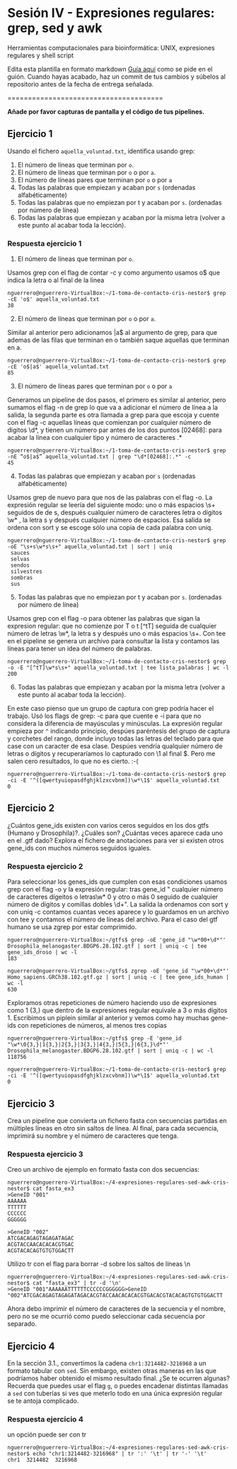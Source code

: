 # Sesión IV - Expresiones regulares: grep, sed y awk

Herramientas computacionales para bioinformática: UNIX, expresiones regulares y shell script

Edita esta plantilla en formato markdown [Guía aquí](https://guides.github.com/features/mastering-markdown/) como se pide en el guión. 
Cuando hayas acabado, haz un commit de tus cambios y súbelos al repositorio antes de la fecha de entrega señalada. 

======================================

**Añade por favor capturas de pantalla y el código de tus pipelines.**


## Ejercicio 1
Usando el fichero `aquella_voluntad.txt`, identifica usando grep:

1. El número de líneas que terminan por `o`. 
2. El número de líneas que terminan por `o` o por `a`. 
3. El número de líneas pares que terminan por `o` o por `a`
4. Todas las palabras que empiezan y acaban por `s` (ordenadas alfabéticamente)
5. Todas las palabras que no empiezan por t y acaban por `s`. (ordenadas por número de línea)
6. Todas las palabras que empiezan y acaban por la misma letra (volver a este punto al acabar toda la lección). 

### Respuesta ejercicio 1

1. El número de líneas que terminan por `o`.

Usamos grep con el flag de contar -c y como argumento usamos o$ que indica la letra o al final de la linea

```
nguerrero@nguerrero-VirtualBox:~/1-toma-de-contacto-cris-nestor$ grep -cE 'o$' aquella_voluntad.txt 
38
```
2. El número de líneas que terminan por `o` o por `a`.

Similar al anterior pero adicionamos |a$ al argumento de grep, para que ademas de las filas que terminan en o también saque aquellas que terminan en a.

```
nguerrero@nguerrero-VirtualBox:~/1-toma-de-contacto-cris-nestor$ grep -cE 'o$|a$' aquella_voluntad.txt 
85
```
3. El número de líneas pares que terminan por `o` o por `a`

Generamos un pipeline de dos pasos, el primero es similar al anterior, pero sumamos el flag -n de grep lo que va a adicionar el número de línea a la salida, la segunda parte es otra llamada a grep para que escoja y cuente con el flag -c aquellas líneas que comienzan por cualquier número de digitos \d*, y tienen un número par antes de los dos puntos [02468]: para acabar la línea con cualquier tipo y número de caracteres .*

```
nguerrero@nguerrero-VirtualBox:~/1-toma-de-contacto-cris-nestor$ grep -nE “o$|a$” aquella_voluntad.txt | grep "\d*[02468]:.*" -c
45
```
4. Todas las palabras que empiezan y acaban por `s` (ordenadas alfabéticamente)

Usamos grep de nuevo para que nos de las palabras con el flag -o. La expresión regular se leería del siguiente modo: uno o más espacios \s+ seguidos de de s, después cualquier número de caracteres letra o dígitos \w* , la letra s y después cualquier número de espacios. Esa salida se ordena con sort y se escoge sólo una copia de cada palabra con uniq.  

```
nguerrero@nguerrero-VirtualBox:~/1-toma-de-contacto-cris-nestor$ grep -oE "\s+s\w*s\s+" aquella_voluntad.txt | sort | uniq
 sauces 
 selvas 
 sendos 
 silvestres 
 sombras 
 sus 
```
5. Todas las palabras que no empiezan por t y acaban por `s`. (ordenadas por número de línea)

Usamos grep con el flag -o para obtener las palabras que sigan la expresion regular: que no comienze por T o t [^tT] seguida de cualquier número de letras \w*, la letra s y después uno o más espacios \s+. Con tee en el pipeline se genera un archivo para consultar la lista y contamos las líneas para tener un idea del número de palabras.



```
nguerrero@nguerrero-VirtualBox:~/1-toma-de-contacto-cris-nestor$ grep -o -E "[^tT]\w*s\s+" aquella_voluntad.txt | tee lista_palabras | wc -l
200
```
6. Todas las palabras que empiezan y acaban por la misma letra (volver a este punto al acabar toda la lección). 

En este caso pienso que un grupo de captura con grep podría hacer el trabajo. Usó los flags de grep: -c para que cuente e -i para que no considera la diferencia de mayúsculas y minúsculas. La expresión regular empieza por ``` ^ ``` indicando principio, despúes paréntesis del grupo de captura y corchetes del rango, donde incluyo todas las letras del teclado para que case con un caracter de esa clase. Despúes vendría qualquier número de letras o dígitos y recuperaríamos lo capturado con \1 al final $. Pero me salen cero resultados, lo que no es cierto. :-(

```
nguerrero@nguerrero-VirtualBox:~/1-toma-de-contacto-cris-nestor$ grep -ci -E '^([qwertyuiopasdfghjklzxcvbnm])\w*\1$' aquella_voluntad.txt 
0
```
## Ejercicio 2
¿Cuántos gene_ids existen con varios ceros seguidos en los dos gtfs (Humano y Drosophila)?. ¿Cuáles son? ¿Cuántas veces aparece cada uno en el .gtf dado?
Explora el fichero de anotaciones para ver si existen otros gene_ids con muchos números seguidos iguales.

### Respuesta ejercicio 2

Para seleccionar los genes_ids que cumplen con esas condiciones usamos grep con el flag -o y la expresión regular:  tras gene_id " cualquier número de caracteres dígeitos o letras\w* 0 y otro o más 0 seguido de cualquier número de dígitos y comillas dobles \d+". La salida la ordenamos con sort y con uniq -c contamos cuantas veces aparece y lo guardamos en un archivo con tee y contamos el número de líneas del archivo. Para el caso del gtf humano se usa zgrep por estar comprimido.

```
nguerrero@nguerrero-VirtualBox:~/gtfs$ grep -oE 'gene_id "\w*00+\d*"' Drosophila_melanogaster.BDGP6.28.102.gtf | sort | uniq -c | tee gene_ids_droso | wc -l
183
```
```
nguerrero@nguerrero-VirtualBox:~/gtfs$ zgrep -oE 'gene_id "\w*00+\d*"' Homo_sapiens.GRCh38.102.gtf.gz | sort | uniq -c | tee gene_ids_human | wc -l
630
```
Exploramos otras repeticiones de número haciendo uso de expresiones como 1 {3,} que dentro de la expresiones regular equivale a 3 o más dígitos 1. Escribimos un piplein similar al anterior y vemos como hay muchas gene-ids con repeticiones de números, al menos tres copias 

```
nguerrero@nguerrero-VirtualBox:~/gtfs$ grep -E 'gene_id "\w*\0{3,}|1{3,}|2{3,}|3{3,}|4{3,}|5{3,}|6{3,}\d*"' Drosophila_melanogaster.BDGP6.28.102.gtf | sort | uniq -c | wc -l
118756
```

```
nguerrero@nguerrero-VirtualBox:~/1-toma-de-contacto-cris-nestor$ grep -ci -E '^([qwertyuiopasdfghjklzxcvbnm])\w*\1$' aquella_voluntad.txt 
0
```
## Ejercicio 3

Crea un pipeline que convierta un fichero fasta con secuencias partidas en múltiples líneas en otro sin saltos de línea. 
Al final, para cada secuencia, imprimirá su nombre y el número de caracteres que tenga. 




### Respuesta ejercicio 3

Creo un archivo de ejemplo en formato fasta con dos secuencias:
```
nguerrero@nguerrero-VirtualBox:~/4-expresiones-regulares-sed-awk-cris-nestor$ cat fasta_ex3 
>GeneID "001"
AAAAAA
TTTTTT
CCCCCC
GGGGGG

>GeneID "002"
ATCGACAGAGTAGAGATAGAC
ACGTACCAACACACACGTGAC
ACGTACACAGTGTGTGGACTT
```
Utilizo tr con el flag para borrar -d sobre los saltos de líneas \n

```
nguerrero@nguerrero-VirtualBox:~/4-expresiones-regulares-sed-awk-cris-nestor$ cat "fasta_ex3" | tr -d '\n'  
>GeneID "001"AAAAAATTTTTTCCCCCCGGGGGG>GeneID "002"ATCGACAGAGTAGAGATAGACACGTACCAACACACACGTGACACGTACACAGTGTGTGGACTT
```
Ahora debo imprimir el número de caracteres de la secuencia y el nombre, pero no se me ocurrió como puedo seleccionar cada secuencia por separado.

## Ejercicio 4
En la sección 3.1., convertimos la cadena `chr1:3214482-3216968` a un formato tabular con `sed`. Sin embargo, existen otras maneras en las que podríamos haber obtenido el mismo resultado final. ¿Se te ocurren algunas? Recuerda que puedes usar el flag `g`, o puedes encadenar distintas llamadas a `sed` con tuberías si ves que meterlo todo en una única expresión regular se te antoja complicado. 

### Respuesta ejercicio 4

un opción puede ser con tr

```
nguerrero@nguerrero-VirtualBox:~/4-expresiones-regulares-sed-awk-cris-nestor$ echo "chr1:3214482-3216968" | tr ':' '\t' | tr '-' '\t'
chr1  3214482  3216968
```
